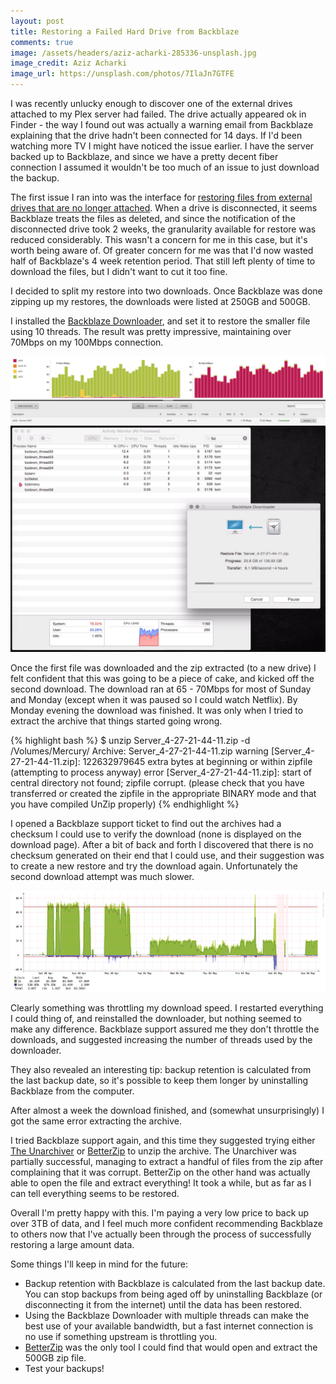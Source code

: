 ```yaml
---
layout: post
title: Restoring a Failed Hard Drive from Backblaze
comments: true
image: /assets/headers/aziz-acharki-285336-unsplash.jpg
image_credit: Aziz Acharki
image_url: https://unsplash.com/photos/7IlaJn7GTFE
---
```


I was recently unlucky enough to discover one of the external drives attached to my Plex server had failed. The drive actually appeared ok in Finder - the way I found out was actually a warning email from Backblaze explaining that the drive hadn't been connected for 14 days. If I'd been watching more TV I might have noticed the issue earlier. I have the server backed up to Backblaze, and since we have a pretty decent fiber connection I assumed it wouldn't be too much of an issue to just download the backup.

The first issue I ran into was the interface for [restoring files from external drives that are no longer attached](https://help.backblaze.com/hc/en-us/articles/217665878-Restoring-Data-from-Secondary-or-External-Hard-Drives). When a drive is disconnected, it seems Backblaze treats the files as deleted, and since the notification of the disconnected drive took 2 weeks, the granularity available for restore was reduced considerably. This wasn't a concern for me in this case, but it's worth being aware of. Of greater concern for me was that I'd now wasted half of Backblaze's 4 week retention period. That still left plenty of time to download the files, but I didn't want to cut it too fine.

I decided to split my restore into two downloads. Once Backblaze was done zipping up my restores, the downloads were listed at 250GB and 500GB.

I installed the [Backblaze Downloader](https://www.backblaze.com/blog/restore-downloader-apps-available/), and set it to restore the smaller file using 10 threads. The result was pretty impressive, maintaining over 70Mbps on my 100Mbps connection.

![Backblaze Downloading](/assets/images/posts/2018-06-04-backblaze/downloading-edgerouter.png)
![Backblaze Downloading](/assets/images/posts/2018-06-04-backblaze/downloader-activity-monitor.png)

Once the first file was downloaded and the zip extracted (to a new drive) I felt confident that this was going to be a piece of cake, and kicked off the second download. The download ran at 65 - 70Mbps for most of Sunday and Monday (except when it was paused so I could watch Netflix). By Monday evening the download was finished. It was only when I tried to extract the archive that things started going wrong.

{% highlight bash %}
$ unzip Server_4-27-21-44-11.zip -d /Volumes/Mercury/
Archive: Server_4-27-21-44-11.zip
warning [Server_4-27-21-44-11.zip]: 122632979645 extra bytes at beginning or within zipfile
(attempting to process anyway)
error [Server_4-27-21-44-11.zip]: start of central directory not found;
zipfile corrupt.
(please check that you have transferred or created the zipfile in the
appropriate BINARY mode and that you have compiled UnZip properly)
{% endhighlight %}

I opened a Backblaze support ticket to find out the archives had a checksum I could use to verify the download (none is displayed on the download page). After a bit of back and forth I discovered that there is no checksum generated on their end that I could use, and their suggestion was to create a new restore and try the download again. Unfortunately the second download attempt was much slower.

![Backblaze Downloading](/assets/images/posts/2018-06-04-backblaze/observium.png)

Clearly something was throttling my download speed. I restarted everything I could thing of, and reinstalled the downloader, but nothing seemed to make any difference. Backblaze support assured me they don't throttle the downloads, and suggested increasing the number of threads used by the downloader. 

They also revealed an interesting tip: backup retention is calculated from the last backup date, so it's possible to keep them longer by uninstalling Backblaze from the computer.

After almost a week the download finished, and (somewhat unsurprisingly) I got the same error extracting the archive. 

I tried Backblaze support again, and this time they suggested trying either [The Unarchiver](https://theunarchiver.com/) or [BetterZip](https://macitbetter.com/) to unzip the archive. The Unarchiver was partially successful, managing to extract a handful of files from the zip after complaining that it was corrupt. BetterZip on the other hand was actually able to open the file and extract everything! It took a while, but as far as I can tell everything seems to be restored.

Overall I'm pretty happy with this. I'm paying a very low price to back up over 3TB of data, and I feel much more confident recommending Backblaze to others now that I've actually been through the process of successfully restoring a large amount data.

Some things I'll keep in mind for the future:

 * Backup retention with Backblaze is calculated from the last backup date. You can stop backups from being aged off by uninstalling Backblaze (or disconnecting it from the internet) until the data has been restored.
 * Using the Backblaze Downloader with multiple threads can make the best use of your available bandwidth, but a fast internet connection is no use if something upstream is throttling you.
 * [BetterZip](https://macitbetter.com/) was the only tool I could find that would open and extract the 500GB zip file.
 * Test your backups!